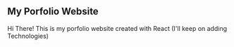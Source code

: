 ## My Porfolio Website

Hi There! This is my porfolio website created with React (I'll keep on adding Technologies)
